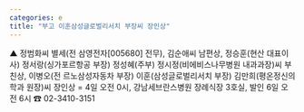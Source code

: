 ```yaml
---
categories: e
title: "부고 이훈삼성글로벌리서치 부장씨 장인상"
---
```

▲ 정범화씨 별세(전 삼영전자[005680] 전무), 김순애씨 남편상, 정승훈(현산 대표이사) 정서랑(싱가포르항공 부장) 정성혜(주부) 정시정(비에비스나무병원 내과과장)씨 부친상, 이병오(전 르노삼성자동차 부장) 이훈(삼성글로벌리서치 부장) 김만희(평온정신의학과 원장)씨 장인상 = 4일 오전 0시, 강남세브란스병원 장례식장 3호실, 발인 6일 오전 6시 ☎ 02-3410-3151